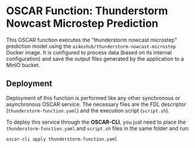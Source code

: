 # OSCAR Function: Thunderstorm Nowcast Microstep Prediction

This OSCAR function executes the "thunderstorm nowcast microstep" prediction model using the `ai4oshub/thunderstorm-nowcast-microstep` Docker image. It is configured to process data (based on its internal configuration) and save the output files generated by the application to a MinIO bucket.

## Deployment

Deployment of this function is performed like any other synchronous or asynchronous OSCAR service. The necessary files are the FDL descriptor (`thunderstorm-function.yaml`) and the execution script (`script.sh`).

To deploy this service through the **OSCAR-CLI**, you just need to place the `thunderstorm-function.yaml` and `script.sh` files in the same folder and run:

```bash
oscar-cli apply thunderstorm-function.yaml